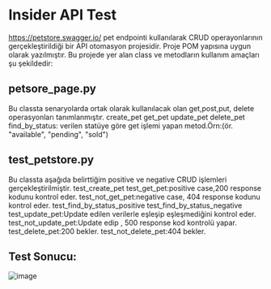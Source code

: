 # Insider API Test 
https://petstore.swagger.io/ pet endpointi kullanılarak CRUD operayonlarının gerçekleştirildiği bir API otomasyon projesidir. Proje POM yapısına uygun olarak yazılmıştır. Bu projede yer alan class ve metodların kullanım amaçları şu şekildedir:
## petsore_page.py
Bu classta senaryolarda ortak olarak kullanılacak olan get,post,put, delete operasyonları tanımlanmıştır.
create_pet
get_pet
update_pet
delete_pet
find_by_status: verilen statüye göre get işlemi yapan metod.Örn:(ör. "available", "pending", "sold")
## test_petstore.py
Bu classta aşağıda belirttiğim positive ve negative CRUD işlemleri gerçekleştirilmiştir.
test_create_pet
test_get_pet:positive case,200 response kodunu kontrol eder.
test_not_get_pet:negative case, 404 response kodunu kontrol eder.
test_find_by_status_positive
test_find_by_status_negative
test_update_pet:Update edilen verilerle eşleşip eşleşmediğini kontrol eder.
test_not_update_pet:Update edip , 500 response kod kontrolü yapar.
test_delete_pet:200 bekler.
test_not_delete_pet:404 bekler.

## Test Sonucu:
![image](https://github.com/user-attachments/assets/b639e774-9be8-4041-851e-2f11d2c1c250)


